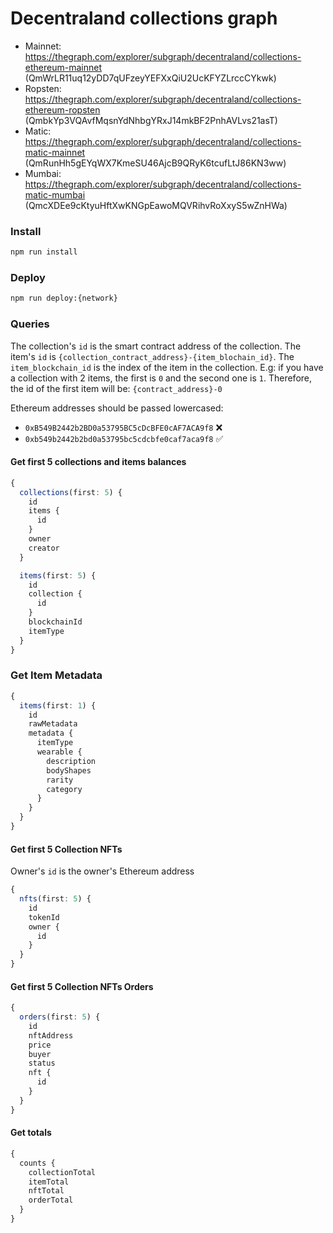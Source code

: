 # Decentraland collections graph

- Mainnet: https://thegraph.com/explorer/subgraph/decentraland/collections-ethereum-mainnet (QmWrLR11uq12yDD7qUFzeyYEFXxQiU2UcKFYZLrccCYkwk)
- Ropsten: https://thegraph.com/explorer/subgraph/decentraland/collections-ethereum-ropsten (QmbkYp3VQAvfMqsnYdNhbgYRxJ14mkBF2PnhAVLvs21asT)
- Matic: https://thegraph.com/explorer/subgraph/decentraland/collections-matic-mainnet (QmRunHh5gEYqWX7KmeSU46AjcB9QRyK6tcufLtJ86KN3ww)
- Mumbai: https://thegraph.com/explorer/subgraph/decentraland/collections-matic-mumbai (QmcXDEe9cKtyuHftXwKNGpEawoMQVRihvRoXxyS5wZnHWa)

### Install

```bash
npm run install
```

### Deploy

```bash
npm run deploy:{network}
```

### Queries

The collection's `id` is the smart contract address of the collection.
The item's `id` is `{collection_contract_address}-{item_blochain_id}`. The `item_blockchain_id` is the index of the item in the collection. E.g: if you have a collection with 2 items, the first is `0` and the second one is `1`. Therefore, the id of the first item will be: `{contract_address}-0`

Ethereum addresses should be passed lowercased:

- `0xB549B2442b2BD0a53795BC5cDcBFE0cAF7ACA9f8` ❌
- `0xb549b2442b2bd0a53795bc5cdcbfe0caf7aca9f8` ✅

#### Get first 5 collections and items balances

```typescript
{
  collections(first: 5) {
    id
    items {
      id
    }
    owner
    creator
  }

  items(first: 5) {
    id
    collection {
      id
    }
    blockchainId
    itemType
  }
}
```

### Get Item Metadata

```typescript
{
  items(first: 1) {
    id
    rawMetadata
    metadata {
      itemType
      wearable {
        description
        bodyShapes
        rarity
        category
      }
    }
  }
}
```

#### Get first 5 Collection NFTs

Owner's `id` is the owner's Ethereum address

```typescript
{
  nfts(first: 5) {
    id
    tokenId
    owner {
      id
    }
  }
}
```

#### Get first 5 Collection NFTs Orders

```typescript
{
  orders(first: 5) {
    id
    nftAddress
    price
    buyer
    status
    nft {
      id
    }
  }
}
```

#### Get totals

```typescript
{
  counts {
    collectionTotal
    itemTotal
    nftTotal
    orderTotal
  }
}
```
